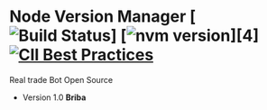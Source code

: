 # Node Version Manager [![Build Status](https://travis-ci.org/creationix/nvm.svg?branch=master)] [![nvm version](https://img.shields.io/badge/version-v0.34.0-yellow.svg)][4] [![CII Best Practices](https://bestpractices.coreinfrastructure.org/projects/684/badge)](https://bestpractices.coreinfrastructure.org/projects/684)

<!-- START doctoc generated TOC please keep comment here to allow auto update -->
<!-- DON'T EDIT THIS SECTION, INSTEAD RE-RUN doctoc TO UPDATE -->
Real trade Bot Open Source
 - Version 1.0 **Briba**
 
 

